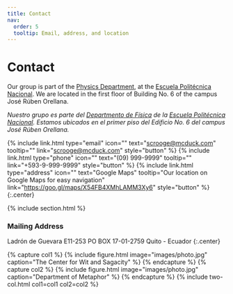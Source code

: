 ```yaml
---
title: Contact
nav:
  order: 5
  tooltip: Email, address, and location
---
```


# <i class="fas fa-envelope"></i>Contact

Our group is part of the [Physics Department](https://fisica.epn.edu.ec/), at the [Escuela Politécnica Nacional](https://www.epn.edu.ec/).
We are located in the first floor of Building No. 6 of the campus José Rúben Orellana.

_Nuestro grupo es parte del [Departmento de Física](https://fisica.epn.edu.ec/) de la [Escuela Politécnica Nacional](https://www.epn.edu.ec/)._
_Estamos ubicados en el primer piso del Edificio No. 6 del campus José Rúben Orellana._

{%
  include link.html
  type="email"
  icon=""
  text="scrooge@mcduck.com"
  tooltip=""
  link="scrooge@mcduck.com"
  style="button"
%}
{%
  include link.html
  type="phone"
  icon=""
  text="(09) 999-9999"
  tooltip=""
  link="+593-9-999-9999"
  style="button"
%}
{%
  include link.html
  type="address"
  icon=""
  text="Google Maps"
  tooltip="Our location on Google Maps for easy navigation"
  link="https://goo.gl/maps/X54FB4XMhLAMM3Xy6"
  style="button"
%}
{:.center}

{% include section.html %}

### <i class="fas fa-mail-bulk"></i>Mailing Address

Ladrón de Guevara E11-253
PO BOX 17-01-2759
Quito - Ecuador
{:.center}

{% capture col1 %}
{%
  include figure.html
  image="images/photo.jpg"
  caption="The Center for Wit and Sagacity"
%}
{% endcapture %}
{% capture col2 %}
{%
  include figure.html
  image="images/photo.jpg"
  caption="Department of Metaphor"
%}
{% endcapture %}
{% include two-col.html col1=col1 col2=col2 %}
